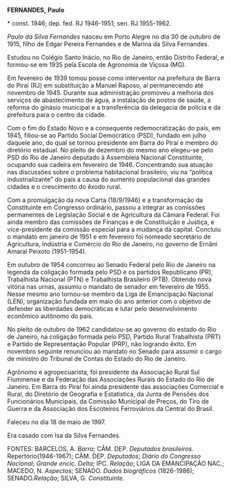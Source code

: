 **FERNANDES,** **Paulo**

\* const. 1946; dep. fed. RJ 1946-1951; sen. RJ 1955-1962.

*Paulo da Silva Fernandes* nasceu em Porto Alegre no dia 30 de outubro
de 1915, filho de Edgar Pereira Fernandes e de Marina da Silva
Fernandes.

Estudou no Colégio Santo Inácio, no Rio de Janeiro, então Distrito
Federal, e formou-se em 1935 pela Escola de Agronomia de Viçosa (MG).

Em fevereiro de 1939 tomou posse como interventor na prefeitura de Barra
do Piraí (RJ) em substituição a Manuel Raposo, aí permanecendo até
novembro de 1945. Durante sua administração promoveu a melhoria dos
serviços de abastecimento de água, a instalação de postos de saúde, a
reforma do ginásio municipal e a transferência da delegacia de polícia e
da prefeitura para o centro da cidade.

Com o fim do Estado Novo e a consequente redemocratização do país, em
1945, filiou-se ao Partido Social Democrático (PSD), fundado em julho
daquele ano, do qual se tornou presidente em Barra do Piraí e membro do
diretório estadual. No pleito de dezembro do mesmo ano elegeu-se pelo
PSD do Rio de Janeiro deputado à Assembleia Nacional Constituinte,
ocupando sua cadeira em fevereiro de 1946. Concentrando sua atuação nas
discussões sobre o problema habitacional brasileiro, viu na “política
industrializante” do país a causa do aumento populacional das grandes
cidades e o crescimento do êxodo rural.

Com a promulgação da nova Carta (18/9/1946) e a transformação da
Constituinte em Congresso ordinário, passou a integrar as comissões
permanentes de Legislação Social e de Agricultura da Câmara Federal. Foi
ainda membro das comissões de Finanças e de Constituição e Justiça, e
vice-presidente da comissão especial para a mudança da capital. Concluiu
o mandato em janeiro de 1951 e em fevereiro foi nomeado secretário de
Agricultura, Indústria e Comércio do Rio de Janeiro, no governo de
Ernâni Amaral Peixoto (1951-1954).

Em outubro de 1954 concorreu ao Senado Federal pelo Rio de Janeiro na
legenda da coligação formada pelo PSD e os partidos Republicano (PR),
Trabalhista Nacional (PTN) e Trabalhista Brasileiro (PTB). Obtendo nova
vitória nas urnas, assumiu o mandato de senador em fevereiro de 1955.
Nesse mesmo ano tornou-se membro da Liga de Emancipação Nacional (LEN),
organização fundada em maio do ano anterior com o objetivo de defender
as liberdades democráticas e lutar pelo desenvolvimento econômico
autônomo do país.

No pleito de outubro de 1962 candidatou-se ao governo do estado do Rio
de Janeiro, na coligação formada pelo PSD, Partido Rural Trabalhista
(PRT) e Partido de Representação Popular (PRP), não logrando êxito. Em
novembro seguinte renunciou ao mandato no Senado para assumir o cargo de
ministro do Tribunal de Contas do Estado do Rio de Janeiro.

Agrônomo e agropecuarista, foi presidente da Associação Rural Sul
Fluminense e da Federação das Associações Rurais do Estado do Rio de
Janeiro. Em Barra do Piraí foi ainda presidente das associações
Comercial e Rural, do Diretório de Geografia e Estatística, da Junta de
Pensões dos Funcionários Municipais, da Comissão Municipal de Preços, do
Tiro de Guerra e da Associação dos Escoteiros Ferroviários da Central do
Brasil.

Faleceu no dia 18 de maio de 1997.

Era casado com Isa da Silva Fernandes.

FONTES: BARCELOS, A. *Barra*; CÂM. DEP. *Deputados brasileiros*.
Repertório(1946-1967); CÂM. DEP. *Deputados*; *Diário do Congresso
Nacional*; *Grande encic. Delta*; IPC. *Relação*; LIGA DA EMANCIPAÇÃO
NAC.; MACEDO, N. *Aspectos*; SENADO. *Dados biográficos* (1826-1986);
SENADO.*Relação*; SILVA, G. *Constituinte*.
